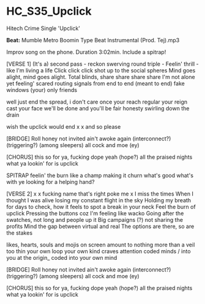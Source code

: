 # HC_S35_Upclick
Hitech Crime Single 'Upclick'

**Beat:** Mumble  Metro Boomin Type Beat Instrumental (Prod. Tej).mp3

Improv song on the phone. Duration 3:02min.
Include a spitrap!

[VERSE 1]
(It's a) second pass - reckon swerving round triple -
Feelin' thrill - like I'm living a life
Click click click shot up to the social spheres
Mind goes alight, mind goes alight.
Total blinds, share share share share
I'm not alone yet feeling' scared
routing signals from end to end (meant to end)
fake windows (your) only friends 

well just end the spread, i don't care
once your reach regular your reign 
cast your face
we'll be done and you'll be fair
honesty swirling down the drain

wish the upclick would end
x
x
and so please


[BRIDGE]
Roll honey
not invited ain't
awoke again (interconnect?)(triggering?) (among sleepers) all
cock and moe (ey)

[CHORUS]
this so for ya, 
fucking dope yeah (hope?)
all the praised nights
what ya lookin' for is
upclick

SPITRAP
feelin' the burn like a champ
making it churn 
what's good what's with ye
looking for a helping hand?

[VERSE 2]
x
x
fucking name
that's right poke me
x
I miss the times
When I thought I was alive
losing my constant flight in the sky 
Holding my breath for days to check, 
how it feels to spot a break in your neck
Feel the burn of upclick
Pressing the buttons coz I'm feeling like wacko
Going after the swatches, not long and people up it
Big campaigns (?) not sharing the profits
Mind the gap between virtual and real
The options are there, so are the stakes

likes, hearts, souls and mojis on screen
amount to nothing more than a veil too thin
your own loop your own kind craves
attention coded minds / into you at the origin_
coded into your own mind

[BRIDGE]
Roll honey
not invited ain't
awoke again (interconnect?)(triggering?) (among sleepers) all
cock and moe (ey)

[CHORUS]
this so for ya, 
fucking dope yeah (hope?)
all the praised nights
what ya lookin' for is
upclick

